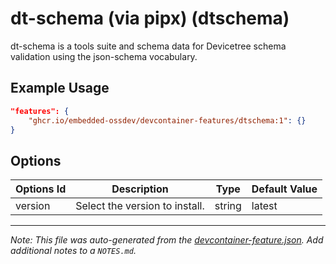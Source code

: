 
# dt-schema (via pipx) (dtschema)

dt-schema is a tools suite and schema data for Devicetree schema validation using the json-schema vocabulary.

## Example Usage

```json
"features": {
    "ghcr.io/embedded-ossdev/devcontainer-features/dtschema:1": {}
}
```

## Options

| Options Id | Description | Type | Default Value |
|-----|-----|-----|-----|
| version | Select the version to install. | string | latest |



---

_Note: This file was auto-generated from the [devcontainer-feature.json](https://github.com/embedded-ossdev/devcontainer-features/blob/main/src/dtschema/devcontainer-feature.json).  Add additional notes to a `NOTES.md`._
